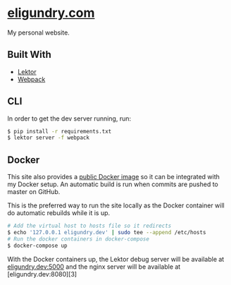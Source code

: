 # [eligundry.com](https://eligundry.com)

My personal website.

## Built With

* [Lektor](https://www.getlektor.com/)
* [Webpack](https://webpack.github.io/)

## CLI

In order to get the dev server running, run:

```sh
$ pip install -r requirements.txt
$ lektor server -f webpack
```

## Docker

This site also provides a [public Docker image][1] so it can be integrated with my
Docker setup. An automatic build is run when commits are pushed to master on
GitHub.

This is the preferred way to run the site locally as the Docker container will
do automatic rebuilds while it is up.

```sh
# Add the virtual host to hosts file so it redirects
$ echo '127.0.0.1 eligundry.dev' | sudo tee --append /etc/hosts
# Run the docker containers in docker-compose
$ docker-compose up
```

With the Docker containers up, the Lektor debug server will be available at
[eligundry.dev:5000][2] and the nginx server will be available at
[eligundry.dev:8080][3]

[1]: https://hub.docker.com/r/eligundry/eligundry.com/
[2]: http://eligundry.dev:5000
[2]: http://eligundry.dev:8080

